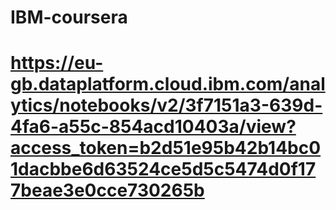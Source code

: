 # IBM-coursera
# https://eu-gb.dataplatform.cloud.ibm.com/analytics/notebooks/v2/3f7151a3-639d-4fa6-a55c-854acd10403a/view?access_token=b2d51e95b42b14bc01dacbbe6d63524ce5d5c5474d0f177beae3e0cce730265b

